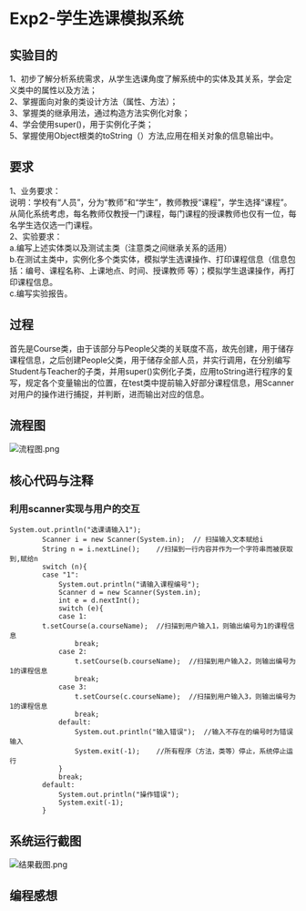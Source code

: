 # Exp2-学生选课模拟系统  
## 实验目的  
1、初步了解分析系统需求，从学生选课角度了解系统中的实体及其关系，学会定义类中的属性以及方法；  
2、掌握面向对象的类设计方法（属性、方法）；  
3、掌握类的继承用法，通过构造方法实例化对象；  
4、学会使用super()，用于实例化子类；  
5、掌握使用Object根类的toString（）方法,应用在相关对象的信息输出中。
## 要求  
1、业务要求：  
说明：学校有“人员”，分为“教师”和“学生”，教师教授“课程”，学生选择“课程”。从简化系统考虑，每名教师仅教授一门课程，每门课程的授课教师也仅有一位，每名学生选仅选一门课程。  
2、实验要求：  
a.编写上述实体类以及测试主类（注意类之间继承关系的适用）  
b.在测试主类中，实例化多个类实体，模拟学生选课操作、打印课程信息（信息包括：编号、课程名称、上课地点、时间、授课教师 等）；模拟学生退课操作，再打印课程信息。  
c.编写实验报告。
## 过程 
首先是Course类，由于该部分与People父类的关联度不高，故先创建，用于储存课程信息，之后创建People父类，用于储存全部人员，并实行调用，在分别编写Student与Teacher的子类，并用super()实例化子类，应用toString进行程序的复写，规定各个变量输出的位置，在test类中提前输入好部分课程信息，用Scanner对用户的操作进行捕捉，并判断，进而输出对应的信息。
## 流程图  
![流程图.png](https://i.loli.net/2020/10/25/q4M76tm5G3usiPJ.png)
## 核心代码与注释
### 利用scanner实现与用户的交互
```
System.out.println("选课请输入1");
		Scanner i = new Scanner(System.in);  // 扫描输入文本赋给i
		String n = i.nextLine();    //扫描到一行内容并作为一个字符串而被获取到,赋给n
		switch (n){
		case "1":
			System.out.println("请输入课程编号");
			Scanner d = new Scanner(System.in);
			int e = d.nextInt();
			switch (e){
			case 1:                     
        t.setCourse(a.courseName);  //扫描到用户输入1，则输出编号为1的课程信息
				break;
			case 2:
				t.setCourse(b.courseName);  //扫描到用户输入2，则输出编号为1的课程信息
				break;
			case 3:
				t.setCourse(c.courseName);  //扫描到用户输入3，则输出编号为1的课程信息
				break;
			default:
				System.out.println("输入错误");  //输入不存在的编号时为错误输入
				System.exit(-1);    //所有程序（方法，类等）停止，系统停止运行
			}
			break;
		default:
			System.out.println("操作错误");
			System.exit(-1);
		}
```
## 系统运行截图  
![结果截图.png](https://i.loli.net/2020/10/25/U6TyCo27QJpXeDq.png)
## 编程感想
